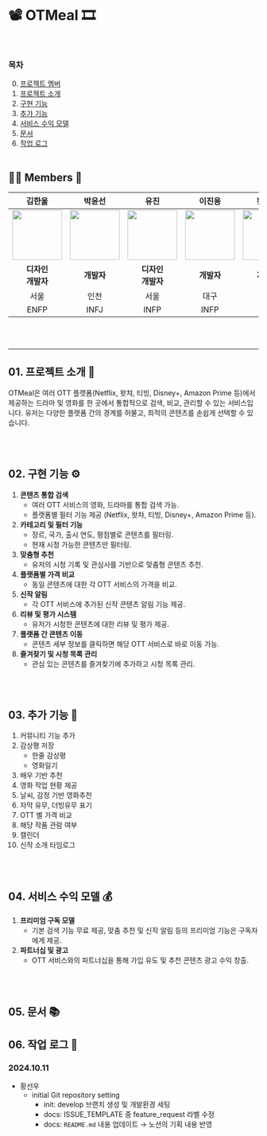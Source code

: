 # 📽 OTMeal 🎞

<br/>

### 목차

0. [프로젝트 멤버](#-members-)
1. [프로젝트 소개](#01-프로젝트-소개-)
2. [구현 기능](#02-구현-기능-)
3. [추가 기능](#03-추가-기능-)
4. [서비스 수익 모델](#04-서비스-수익-모델-)
5. [문서](#05-문서-)
6. [작업 로그](#06-작업-로그-)
   <br/><br/>

## 👩‍🚀 Members 🧑

<!-- prettier-ignore-start -->
|        김한울        |        박윤선        |        유진         |       이진용        |       황선우        |
| :------------------: | :------------------: | :-----------------: | :-----------------: | :-----------------: |
| <img src="" width="100" height="100" /> | <img src="" width="100" height="100" /> | <img src="" width="100" height="100" /> | <img src="" width="100" height="100" /> | <img src="" width="100" height="100" /> |
| **디자인** <br/> **개발자** | **개발자** | **디자인** <br/> **개발자** | **개발자** | **개발자** |
|        서울         |        인천         |        서울         |        대구         |        서울         |
|        ENFP         |        INFJ         |        INFP         |        INFP         |        INTJ         |
<!-- prettier-ignore-end -->

<br/><br/>

---

## 01. 프로젝트 소개 📝

OTMeal은 여러 OTT 플랫폼(Netflix, 왓챠, 티빙, Disney+, Amazon Prime 등)에서 제공하는 드라마 및 영화를 한 곳에서 통합적으로 검색, 비교, 관리할 수 있는 서비스입니다. 유저는 다양한 플랫폼 간의 경계를 허물고, 최적의 콘텐츠를 손쉽게 선택할 수 있습니다.

<br/><br/>

## 02. 구현 기능 ⚙

1. **콘텐츠 통합 검색**
   - 여러 OTT 서비스의 영화, 드라마를 통합 검색 가능.
   - 플랫폼별 필터 기능 제공 (Netflix, 왓챠, 티빙, Disney+, Amazon Prime 등).
2. **카테고리 및 필터 기능**
   - 장르, 국가, 출시 연도, 평점별로 콘텐츠를 필터링.
   - 현재 시청 가능한 콘텐츠만 필터링.
3. **맞춤형 추천**
   - 유저의 시청 기록 및 관심사를 기반으로 맞춤형 콘텐츠 추천.
4. **플랫폼별 가격 비교**
   - 동일 콘텐츠에 대한 각 OTT 서비스의 가격을 비교.
5. **신작 알림**
   - 각 OTT 서비스에 추가된 신작 콘텐츠 알림 기능 제공.
6. **리뷰 및 평가 시스템**
   - 유저가 시청한 콘텐츠에 대한 리뷰 및 평가 제공.
7. **플랫폼 간 콘텐츠 이동**
   - 콘텐츠 세부 정보를 클릭하면 해당 OTT 서비스로 바로 이동 가능.
8. **즐겨찾기 및 시청 목록 관리**
   - 관심 있는 콘텐츠를 즐겨찾기에 추가하고 시청 목록 관리.

<br/><br/>

## 03. 추가 기능 🎯

1. 커뮤니티 기능 추가
2. 감상평 저장
   - 한줄 감상평
   - 영화일기
3. 배우 기반 추천
4. 영화 작업 현황 제공
5. 날씨, 감정 기반 영화추천
6. 자막 유무, 더빙유무 표기
7. OTT 별 가격 비교
8. 해당 작품 관람 여부
9. 캘린더
10. 신작 소개 타임로그

<br/><br/>

## 04. 서비스 수익 모델 💰

1. **프리미엄 구독 모델**
   - 기본 검색 기능 무료 제공, 맞춤 추천 및 신작 알림 등의 프리미엄 기능은 구독자에게 제공.
2. **파트너십 및 광고**
   - OTT 서비스와의 파트너십을 통해 가입 유도 및 추천 콘텐츠 광고 수익 창출.

<br/><br/>

## 05. 문서 📚

<!-- 문서 관련 항목들 -->

## 06. 작업 로그 📑

### 2024.10.11

- 황선우
  - initial Git repository setting
    - init: develop 브랜치 생성 및 개발환경 세팅
    - docs: ISSUE_TEMPLATE 중 feature_request 라벨 수정
    - docs: `README.md` 내용 업데이트 &rarr; 노션의 기획 내용 반영
